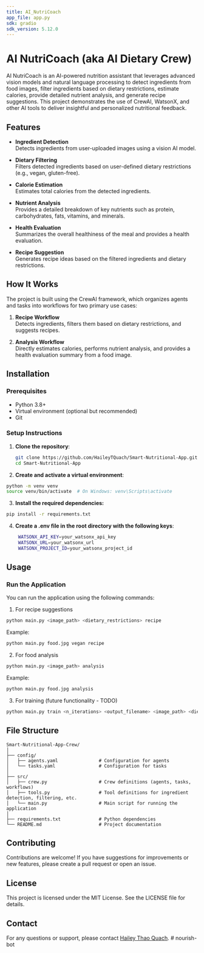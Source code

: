 ```yaml
---
title: AI_NutriCoach
app_file: app.py
sdk: gradio
sdk_version: 5.12.0
---
```

# AI NutriCoach (aka AI Dietary Crew)

AI NutriCoach is an AI-powered nutrition assistant that leverages advanced vision models and natural language processing to detect ingredients from food images, filter ingredients based on dietary restrictions, estimate calories, provide detailed nutrient analysis, and generate recipe suggestions. This project demonstrates the use of CrewAI, WatsonX, and other AI tools to deliver insightful and personalized nutritional feedback.

## Features

- **Ingredient Detection**  
  Detects ingredients from user-uploaded images using a vision AI model.

- **Dietary Filtering**  
  Filters detected ingredients based on user-defined dietary restrictions (e.g., vegan, gluten-free).

- **Calorie Estimation**  
  Estimates total calories from the detected ingredients.

- **Nutrient Analysis**  
  Provides a detailed breakdown of key nutrients such as protein, carbohydrates, fats, vitamins, and minerals.

- **Health Evaluation**  
  Summarizes the overall healthiness of the meal and provides a health evaluation.

- **Recipe Suggestion**  
  Generates recipe ideas based on the filtered ingredients and dietary restrictions.

## How It Works

The project is built using the CrewAI framework, which organizes agents and tasks into workflows for two primary use cases:

1. **Recipe Workflow**  
   Detects ingredients, filters them based on dietary restrictions, and suggests recipes.

2. **Analysis Workflow**  
   Directly estimates calories, performs nutrient analysis, and provides a health evaluation summary from a food image.

## Installation

### Prerequisites

- Python 3.8+
- Virtual environment (optional but recommended)
- Git

### Setup Instructions

1. **Clone the repository**:
   ```bash
   git clone https://github.com/HaileyTQuach/Smart-Nutritional-App.git
   cd Smart-Nutritional-App
   ```
2. **Create and activate a virtual environment**:
  ```bash
  python -m venv venv
  source venv/bin/activate  # On Windows: venv\Scripts\activate
  ```
3. **Install the required dependencies:**
  ```bash
  pip install -r requirements.txt
  ```
4. **Create a .env file in the root directory with the following keys**:
   ```bash
    WATSONX_API_KEY=your_watsonx_api_key
    WATSONX_URL=your_watsonx_url
    WATSONX_PROJECT_ID=your_watsonx_project_id
   ```
## Usage
### Run the Application

You can run the application using the following commands:

1. For recipe suggestions

```bash
python main.py <image_path> <dietary_restrictions> recipe
```

Example:

```bash
python main.py food.jpg vegan recipe
```

2. For food analysis

```bash
python main.py <image_path> analysis
```

Example:

```bash
python main.py food.jpg analysis
```

3. For training (future functionality - TODO)

```bash
python main.py train <n_iterations> <output_filename> <image_path> <dietary_restrictions> <workflow_type>
```

## File Structure

```
Smart-Nutritional-App-Crew/
│
├── config/
│   ├── agents.yaml               # Configuration for agents
│   └── tasks.yaml                # Configuration for tasks
│
├── src/
│   ├── crew.py                   # Crew definitions (agents, tasks, workflows)
│   ├── tools.py                  # Tool definitions for ingredient detection, filtering, etc.
│   └── main.py                   # Main script for running the application
│
├── requirements.txt              # Python dependencies
└── README.md                     # Project documentation
```

## Contributing

Contributions are welcome! If you have suggestions for improvements or new features, please create a pull request or open an issue.

## License

This project is licensed under the MIT License. See the LICENSE file for details.

## Contact

For any questions or support, please contact [Hailey Thao Quach](mailto:hailey@haileyq.com).
#   n o u r i s h - b o t  
 